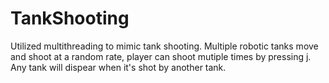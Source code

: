 # TankShooting
Utilized multithreading to mimic tank shooting. Multiple robotic tanks move and shoot at a random rate, player can shoot
mutiple times by pressing j. Any tank will dispear when it's shot by another tank.
